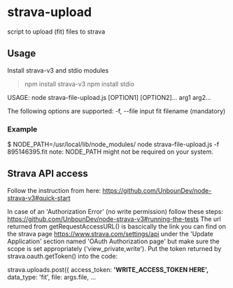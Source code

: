 # strava-upload
script to upload (fit) files to strava

## Usage
Install strava-v3 and stdio modules
> npm install strava-v3
> npm install stdio

USAGE: node strava-file-upload.js [OPTION1] [OPTION2]... arg1 arg2...

The following options are supported:
-f, --file <ARG1> 	input fit filename (mandatory)

### Example
$ NODE_PATH=/usr/local/lib/node_modules/  node strava-file-upload.js  -f 895146395.fit
note: NODE_PATH might not be required on your system.


## Strava API access
Follow the instruction from here: https://github.com/UnbounDev/node-strava-v3#quick-start


In case of an 'Authorization Error' (no write permission) follow these steps: https://github.com/UnbounDev/node-strava-v3#running-the-tests
The url returned from getRequestAccessURL() is bascically the link you can find on the strava page https://www.strava.com/settings/api under the 'Update Application' section named 'OAuth Authorization page' but make sure the scope is set appropriately ('view_private,write').
Put the token returned by strava.oauth.getToken() into the code:

strava.uploads.post({
    access_token: **'WRITE_ACCESS_TOKEN HERE',**
    data_type:    'fit',
    file:         args.file,
 ...
